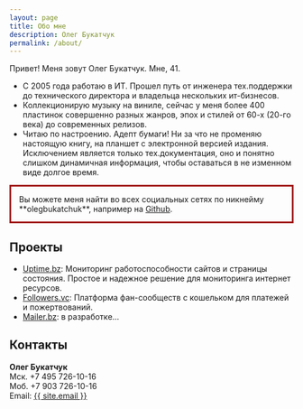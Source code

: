 ```yaml
---
layout: page
title: Обо мне
description: Олег Букатчук
permalink: /about/
---
```


<p>Привет! Меня зовут Олег Букатчук. Мне, 41.</p>

- C 2005 года работаю в ИТ. Прошел путь от инженера тех.поддержки до технического директора и владельца нескольких ит-бизнесов. 
- Коллекционирую музыку на виниле, сейчас у меня более 400 пластинок совершенно разных жанров, эпох и стилей от 60-х (20-го века) до современных релизов. 
- Читаю по настроению. Адепт бумаги! Ни за что не променяю настоящую книгу, на планшет с электронной версией издания. Исключением является только тех.документация, оно и понятно слишком динамичная информация, чтобы оставаться в не изменном виде долгое время.


<p style="border:3px; border-style:solid; border-color:#a00000; padding: 1em;">
Вы можете меня найти во всех социальных сетях по никнейму **olegbukatchuk**, например на <a href="https://github.com/olegbukatchuk">Github</a>.
</p>

## Проекты

- [Uptime.bz](https://uptime.bz): Мониторинг работоспособности сайтов и страницы состояния. Простое и надежное решение для мониторинга интернет ресурсов.
- [Followers.vc](https://followers.vc): Платформа фан-сообществ с кошельком для платежей и пожертвований.
- [Mailer.bz](https://mailer.bz): в разработке...

## Контакты

**Олег Букатчук**<br>
Мск. +7 495 726-10-16<br> 
Моб. +7 903 726-10-16<br>
Email: <a href="mailto:{{ site.email }}">{{ site.email }}</a><br>
<!-- [Резюме (PDF)](https://storage.googleapis.com/ljvmiranda/cv.pdf) -->


